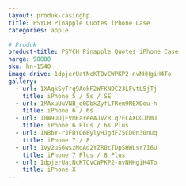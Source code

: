 ```yaml
---
layout: produk-casinghp
title: PSYCH Pinapple Quotes iPhone Case
categories: apple

# Produk
product-title: PSYCH Pinapple Quotes iPhone Case
harga: 90000
sku: hn-1540
image-drive: 1dpjerUatNcKTOvCWPKP2-nvNHHgiH4To
gallery:
  - url: 1XAqkSyTrq9AokF2WFKNDC23LFvtL5jTj
    title: iPhone 5 / 5s / SE
  - url: 1MAxuUuVNB_o0DbkZyfLTRem9NEXDou-h
    title: iPhone 6 / 6s
  - url: 18W9uDjFVmEareeAJVZRLq7ELAXOGJhmJ
    title: iPhone 6 Plus / 6s Plus
  - url: 1NBbY-rJFDYO6EylyHJgdFZ5CD0n30nUq
    title: iPhone 7 / 8
  - url: 1vy2uS6wszMqAd2YZR0cTDpSHWLsr7I6U
    title: iPhone 7 Plus / 8 Plus
  - url: 1dpjerUatNcKTOvCWPKP2-nvNHHgiH4To
    title: iPhone X
---
```


